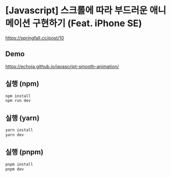 # [Javascript] 스크롤에 따라 부드러운 애니메이션 구현하기 (Feat. iPhone SE)

<https://springfall.cc/post/10>

## Demo

<https://echoja.github.io/javascript-smooth-animation/>

## 실행 (npm)

```bash
npm install
npm run dev
```

## 실행 (yarn)

```bash
yarn install
yarn dev
```

## 실행 (pnpm)

```bash
pnpm install
pnpm dev
```
